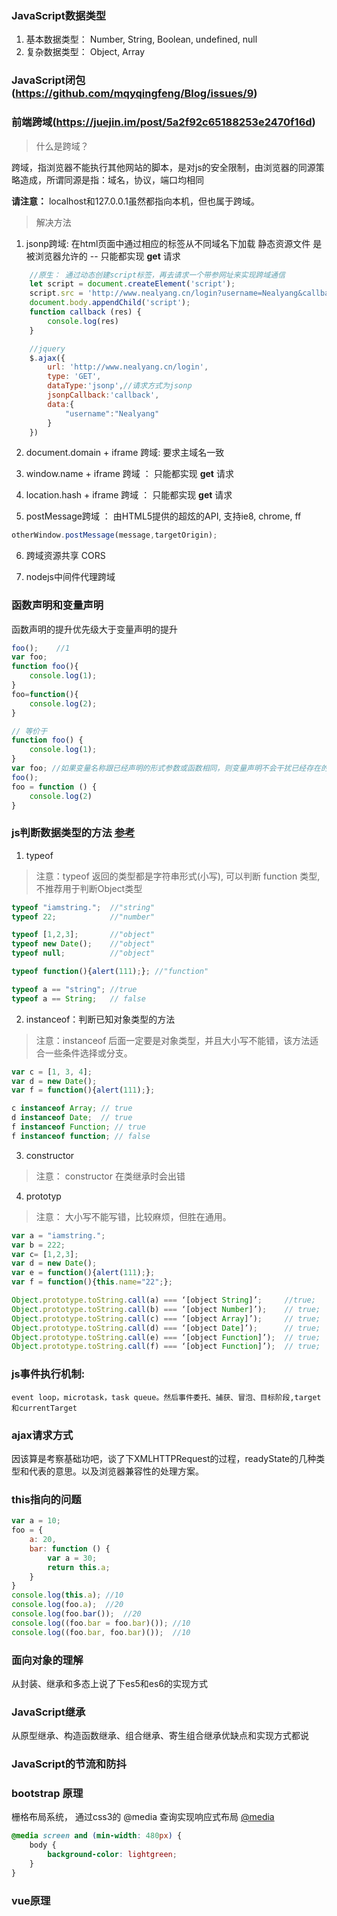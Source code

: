 ### JavaScript数据类型
1. 基本数据类型： Number, String, Boolean, undefined, null 
2. 复杂数据类型： Object, Array

### JavaScript闭包(https://github.com/mqyqingfeng/Blog/issues/9)

### 前端跨域(https://juejin.im/post/5a2f92c65188253e2470f16d)
> 什么是跨域？

跨域，指浏览器不能执行其他网站的脚本，是对js的安全限制，由浏览器的同源策略造成，所谓同源是指：域名，协议，端口均相同

**请注意：** localhost和127.0.0.1虽然都指向本机，但也属于跨域。

> 解决方法

1. jsonp跨域: 在html页面中通过相应的标签从不同域名下加载 静态资源文件 是被浏览器允许的 -- 只能都实现 **get** 请求 
```js
    //原生： 通过动态创建script标签，再去请求一个带参网址来实现跨域通信
    let script = document.createElement('script');
    script.src = 'http://www.nealyang.cn/login?username=Nealyang&callback=callback';
    document.body.appendChild('script');
    function callback (res) {
        console.log(res)
    }

    //jquery
    $.ajax({
        url: 'http://www.nealyang.cn/login',
        type: 'GET',
        dataType:'jsonp',//请求方式为jsonp
        jsonpCallback:'callback',
        data:{
            "username":"Nealyang"
        }
    })
```
2. document.domain + iframe 跨域: 要求主域名一致

3. window.name + iframe 跨域 ： 只能都实现 **get** 请求 

4. location.hash + iframe 跨域 ： 只能都实现 **get** 请求 

5. postMessage跨域 ： 由HTML5提供的超炫的API, 支持ie8, chrome, ff
```js
otherWindow.postMessage(message,targetOrigin);
```
6. 跨域资源共享 CORS

7. nodejs中间件代理跨域


### 函数声明和变量声明 
函数声明的提升优先级大于变量声明的提升
```js
foo();    //1
var foo;
function foo(){
    console.log(1);
}
foo=function(){
    console.log(2);
}

// 等价于
function foo() {
    console.log(1);
}
var foo; //如果变量名称跟已经声明的形式参数或函数相同，则变量声明不会干扰已经存在的这类属性（为了防止同名的函数被修改为undefined，则会直接跳过，原属性值不会被修改。）
foo();
foo = function () {
    console.log(2)
}
```

### js判断数据类型的方法 [参考](https://www.cnblogs.com/dushao/p/5999563.html)
1. typeof
> 注意：typeof 返回的类型都是字符串形式(小写), 可以判断 function 类型, 不推荐用于判断Object类型
```js
typeof "iamstring.";  //"string"
typeof 22;            //"number"

typeof [1,2,3];       //"object"
typeof new Date();    //"object"
typeof null;          //"object"

typeof function(){alert(111);}; //"function" 

typeof a == "string"; //true
typeof a == String;   // false
```

2. instanceof：判断已知对象类型的方法
> 注意：instanceof 后面一定要是对象类型，并且大小写不能错，该方法适合一些条件选择或分支。
```js
var c = [1, 3, 4];
var d = new Date();
var f = function(){alert(111);};

c instanceof Array; // true
d instanceof Date;  // true
f instanceof Function; // true
f instanceof function; // false
```

3. constructor
> 注意： constructor 在类继承时会出错

4. prototyp
> 注意： 大小写不能写错，比较麻烦，但胜在通用。
```js
var a = "iamstring.";
var b = 222;
var c= [1,2,3];
var d = new Date();
var e = function(){alert(111);};
var f = function(){this.name="22";};

Object.prototype.toString.call(a) === ‘[object String]’;     //true;
Object.prototype.toString.call(b) === ‘[object Number]’);    // true;
Object.prototype.toString.call(c) === ‘[object Array]’);     // true;
Object.prototype.toString.call(d) === ‘[object Date]’);      // true;
Object.prototype.toString.call(e) === ‘[object Function]’);  // true;
Object.prototype.toString.call(f) === ‘[object Function]’);  // true;
 ```



### js事件执行机制: 
	event loop，microtask，task queue。然后事件委托、捕获、冒泡、目标阶段,target和currentTarget

### ajax请求方式
因该算是考察基础功吧，谈了下XMLHTTPRequest的过程，readyState的几种类型和代表的意思。以及浏览器兼容性的处理方案。




### this指向的问题
```js
var a = 10;
foo = {
	a: 20,
	bar: function () {
		var a = 30;
		return this.a;
	}
}
console.log(this.a); //10
console.log(foo.a);  //20
console.log(foo.bar());  //20
console.log((foo.bar = foo.bar)()); //10
console.log((foo.bar, foo.bar)());  //10
```

### 面向对象的理解 
从封装、继承和多态上说了下es5和es6的实现方式

### JavaScript继承 
从原型继承、构造函数继承、组合继承、寄生组合继承优缺点和实现方式都说

### JavaScript的节流和防抖


### bootstrap 原理
栅格布局系统， 通过css3的 @media 查询实现响应式布局 [@media](http://www.runoob.com/cssref/css3-pr-mediaquery.html)
```css
@media screen and (min-width: 480px) {  
    body {  
        background-color: lightgreen;  
    }  
}  
```

### vue原理


